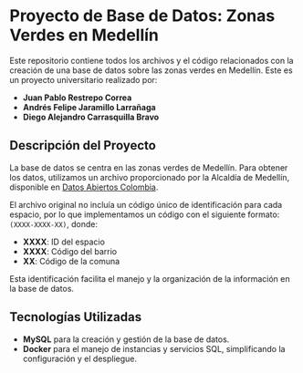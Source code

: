 
# Proyecto de Base de Datos: Zonas Verdes en Medellín

Este repositorio contiene todos los archivos y el código relacionados con la creación de una base de datos sobre las zonas verdes en Medellín. Este es un proyecto universitario realizado por:

- **Juan Pablo Restrepo Correa**
- **Andrés Felipe Jaramillo Larrañaga**
- **Diego Alejandro Carrasquilla Bravo**

## Descripción del Proyecto

La base de datos se centra en las zonas verdes de Medellín. Para obtener los datos, utilizamos un archivo proporcionado por la Alcaldía de Medellín, disponible en [Datos Abiertos Colombia](https://www.datos.gov.co).

El archivo original no incluía un código único de identificación para cada espacio, por lo que implementamos un código con el siguiente formato: `(XXXX-XXXX-XX)`, donde:

- **XXXX**: ID del espacio
- **XXXX**: Código del barrio
- **XX**: Código de la comuna

Esta identificación facilita el manejo y la organización de la información en la base de datos.

## Tecnologías Utilizadas

- **MySQL** para la creación y gestión de la base de datos.
- **Docker** para el manejo de instancias y servicios SQL, simplificando la configuración y el despliegue.

